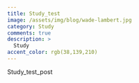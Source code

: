 ```yaml
---
title: Study_test
image: /assets/img/blog/wade-lambert.jpg
category: Study
comments: true
description: >
  Study
accent_color: rgb(38,139,210)
---
```


Study_test_post